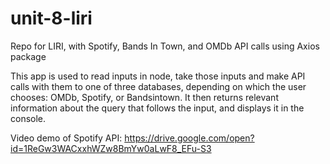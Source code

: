 # unit-8-liri
Repo for LIRI, with Spotify, Bands In Town, and OMDb API calls using Axios package

This app is used to read inputs in node, take those inputs and make API calls with them to one of three databases, depending on which the user chooses: OMDb, Spotify, or Bandsintown. It then returns relevant information about the query that follows the input, and displays it in the console.

Video demo of Spotify API: https://drive.google.com/open?id=1ReGw3WACxxhWZw8BmYw0aLwF8_EFu-S3